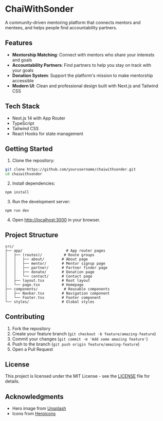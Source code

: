 # ChaiWithSonder

A community-driven mentoring platform that connects mentors and mentees, and helps people find accountability partners.

## Features

- **Mentorship Matching**: Connect with mentors who share your interests and goals
- **Accountability Partners**: Find partners to help you stay on track with your goals
- **Donation System**: Support the platform's mission to make mentorship accessible
- **Modern UI**: Clean and professional design built with Next.js and Tailwind CSS

## Tech Stack

- Next.js 14 with App Router
- TypeScript
- Tailwind CSS
- React Hooks for state management

## Getting Started

1. Clone the repository:
```bash
git clone https://github.com/yourusername/chaiwithsonder.git
cd chaiwithsonder
```

2. Install dependencies:
```bash
npm install
```

3. Run the development server:
```bash
npm run dev
```

4. Open [http://localhost:3000](http://localhost:3000) in your browser.

## Project Structure

```
src/
├── app/                    # App router pages
│   ├── (routes)/          # Route groups
│   │   ├── about/        # About page
│   │   ├── mentor/       # Mentor signup page
│   │   ├── partner/      # Partner finder page
│   │   ├── donate/       # Donation page
│   │   └── contact/      # Contact page
│   ├── layout.tsx        # Root layout
│   └── page.tsx          # Homepage
├── components/            # Reusable components
│   ├── Navbar.tsx        # Navigation component
│   └── Footer.tsx        # Footer component
└── styles/               # Global styles
```

## Contributing

1. Fork the repository
2. Create your feature branch (`git checkout -b feature/amazing-feature`)
3. Commit your changes (`git commit -m 'Add some amazing feature'`)
4. Push to the branch (`git push origin feature/amazing-feature`)
5. Open a Pull Request

## License

This project is licensed under the MIT License - see the [LICENSE](LICENSE) file for details.

## Acknowledgments

- Hero image from [Unsplash](https://unsplash.com)
- Icons from [Heroicons](https://heroicons.com)

